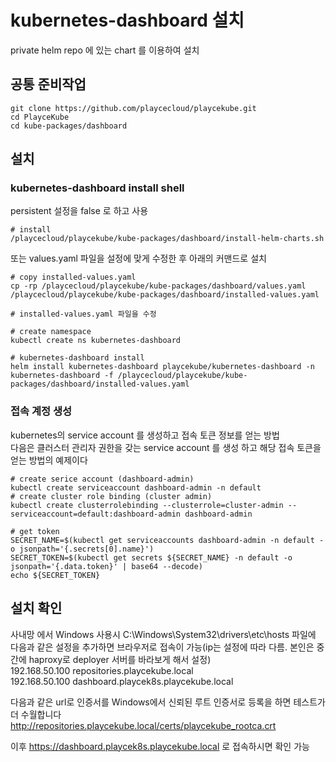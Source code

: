 # kubernetes-dashboard 설치

private helm repo 에 있는 chart 를 이용하여 설치

## 공통 준비작업

```ShellSession
git clone https://github.com/playcecloud/playcekube.git
cd PlayceKube
cd kube-packages/dashboard
```

## 설치

### kubernetes-dashboard install shell

persistent 설정을 false 로 하고 사용

```ShellSession
# install
/playcecloud/playcekube/kube-packages/dashboard/install-helm-charts.sh
```

또는 values.yaml 파일을 설정에 맞게 수정한 후 아래의 커맨드로 설치

```ShellSession
# copy installed-values.yaml
cp -rp /playcecloud/playcekube/kube-packages/dashboard/values.yaml /playcecloud/playcekube/kube-packages/dashboard/installed-values.yaml

# installed-values.yaml 파일을 수정

# create namespace
kubectl create ns kubernetes-dashboard

# kubernetes-dashboard install
helm install kubernetes-dashboard playcekube/kubernetes-dashboard -n kubernetes-dashboard -f /playcecloud/playcekube/kube-packages/dashboard/installed-values.yaml
```

### 접속 계정 생성

kubernetes의 service account 를 생성하고 접속 토큰 정보를 얻는 방법  
다음은 클러스터 관리자 권한을 갖는 service account 를 생성 하고 해당 접속 토큰을 얻는 방법의 예제이다

```ShellSession
# create serice account (dashboard-admin)
kubectl create serviceaccount dashboard-admin -n default
# create cluster role binding (cluster admin)
kubectl create clusterrolebinding --clusterrole=cluster-admin --serviceaccount=default:dashboard-admin dashboard-admin

# get token
SECRET_NAME=$(kubectl get serviceaccounts dashboard-admin -n default -o jsonpath='{.secrets[0].name}')
SECRET_TOKEN=$(kubectl get secrets ${SECRET_NAME} -n default -o jsonpath='{.data.token}' | base64 --decode)
echo ${SECRET_TOKEN}
```

## 설치 확인

사내망 에서 Windows 사용시 C:\Windows\System32\drivers\etc\hosts 파일에 다음과 같은 설정을 추가하면 브라우저로 접속이 가능(ip는 설정에 따라 다름. 본인은 중간에 haproxy로 deployer 서버를 바라보게 해서 설정)  
192.168.50.100 repositories.playcekube.local  
192.168.50.100 dashboard.playcek8s.playcekube.local  
  
다음과 같은 url로 인증서를 Windows에서 신뢰된 루트 인증서로 등록을 하면 테스트가 더 수월합니다  
http://repositories.playcekube.local/certs/playcekube_rootca.crt  

이후 https://dashboard.playcek8s.playcekube.local 로 접속하시면 확인 가능

